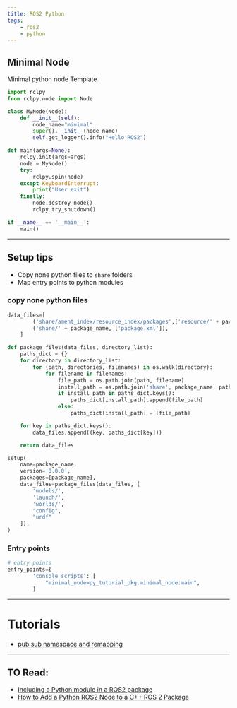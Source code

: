 ```yaml
---
title: ROS2 Python 
tags:
    - ros2
    - python
---
```


## Minimal Node
Minimal python node Template

```python
import rclpy
from rclpy.node import Node

class MyNode(Node):
    def __init__(self):
        node_name="minimal"
        super().__init__(node_name)
        self.get_logger().info("Hello ROS2")

def main(args=None):
    rclpy.init(args=args)
    node = MyNode()
    try:
        rclpy.spin(node)
    except KeyboardInterrupt:
        print("User exit")
    finally:
        node.destroy_node()
        rclpy.try_shutdown()

if __name__ == '__main__':
    main()
```

---

## Setup tips

- Copy none python files to `share` folders
- Map entry points to python modules



### copy none python files
```python
data_files=[
        ('share/ament_index/resource_index/packages',['resource/' + package_name]),
        ('share/' + package_name, ['package.xml']),
    ]

def package_files(data_files, directory_list):
    paths_dict = {}
    for directory in directory_list:
        for (path, directories, filenames) in os.walk(directory):
            for filename in filenames:
                file_path = os.path.join(path, filename)
                install_path = os.path.join('share', package_name, path)
                if install_path in paths_dict.keys():
                    paths_dict[install_path].append(file_path)
                else:
                    paths_dict[install_path] = [file_path]

    for key in paths_dict.keys():
        data_files.append((key, paths_dict[key]))

    return data_files

setup(
    name=package_name,
    version='0.0.0',
    packages=[package_name],
    data_files=package_files(data_files, [
        'models/',
        'launch/',
        'worlds/',
        "config",
        "urdf"
    ]),
)
```


### Entry points
```python title="map entry points"
# entry points
entry_points={
        'console_scripts': [
            "minimal_node=py_tutorial_pkg.minimal_node:main",
        ]
```

---

# Tutorials
- [pub sub namespace and remapping](pub_sub_ns_remapping.md)

---

## TO Read:
- [Including a Python module in a ROS2 package](https://answers.ros.org/question/367793/including-a-python-module-in-a-ros2-package/)
- [How to Add a Python ROS2 Node to a C++ ROS 2 Package](https://automaticaddison.com/how-to-add-a-python-ros2-node-to-a-c-ros-2-package/)